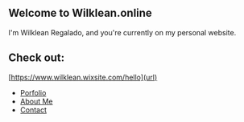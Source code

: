 ## Welcome to Wilklean.online

I'm Wilklean Regalado, and you're currently on my personal website.


## Check out:

[https://www.wilklean.wixsite.com/hello](url)

- [Porfolio](https://wilklean.wixsite.com/hello/checkoutmyportfolio)
- [About Me](https://wilklean.wixsite.com/hello/somethingaboutme)
- [Contact](https://wilklean.wixsite.com/hello/hitmeup)
